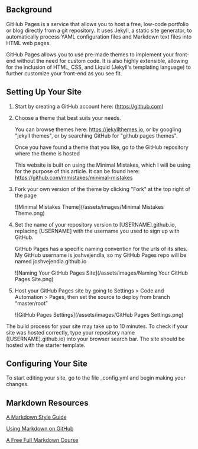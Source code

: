 ## Background

GitHub Pages is a service that allows you to host a free, low-code portfolio or blog directly from a git repository. It uses Jekyll, a static site generator, to automatically process YAML configuration files and Markdown text files into HTML web pages.

GitHub Pages allows you to use pre-made themes to implement your front-end without the need for custom code. It is also highly extensible, allowing for the inclusion of HTML, CSS, and Liquid (Jekyll's templating language) to further customize your front-end as you see fit.

## Setting Up Your Site

1. Start by creating a GitHub account here: (https://github.com)

2. Choose a theme that best suits your needs. 
	
	You can browse themes here: https://jekyllthemes.io, or by googling "jekyll themes", or by searching GitHub for "github pages themes". 
	
	Once you have found a theme that you like, go to the GitHub repository where the theme is hosted

	This website is built on using the Minimal Mistakes, which I will be using for the purpose of this article. It can be found here: https://github.com/mmistakes/minimal-mistakes

3. Fork your own version of the theme by clicking "Fork" at the top right of the page

   ![Minimal Mistakes Theme](/assets/images/Minimal Mistakes Theme.png)

4. Set the name of your repository version to \[USERNAME].github.io, replacing \[USERNAME] with the username you used to sign up with GitHub.

	GitHub Pages has a specific naming convention for the urls of its sites. My GitHub username is joshvejendla, so my GitHub Pages repo will be named joshvejendla.github.io

   ![Naming Your GitHub Pages Site](/assets/images/Naming Your GitHub Pages Site.png)

6. Host your GitHub Pages site by going to Settings > Code and Automation > Pages, then set the source to deploy from branch “master/root”
  
   ![GitHub Pages Settings](/assets/images/GitHub Pages Settings.png)

The build process for your site may take up to 10 minutes. To check if your site was hosted correctly, type your repository name (\[USERNAME].github.io) into your browser search bar. The site should be hosted with the starter template.

## Configuring Your Site

To start editing your site, go to the file \_config.yml and begin making your changes.

## Markdown Resources

[A Markdown Style Guide](https://daringfireball.net/projects/markdown/syntax#overview)

[Using Markdown on GitHub](https://docs.github.com/en/get-started/writing-on-github/getting-started-with-writing-and-formatting-on-github/basic-writing-and-formatting-syntax)

[A Free Full Markdown Course](https://learn.microsoft.com/en-us/training/modules/communicate-using-markdown/)




